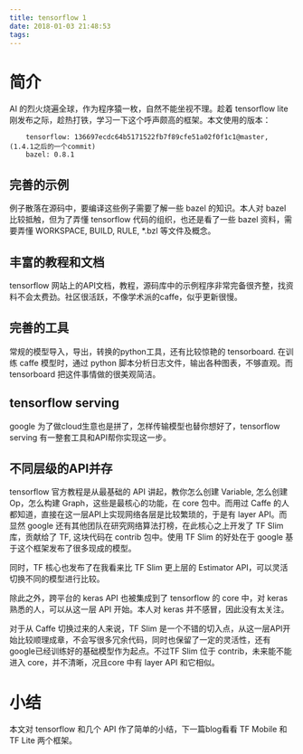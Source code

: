 ```yaml
---
title: tensorflow 1
date: 2018-01-03 21:48:53
tags:
---
```


# 简介

AI 的烈火烧遍全球，作为程序猿一枚，自然不能坐视不理。趁着 tensorflow lite 刚发布之际，趁热打铁，学习一下这个呼声颇高的框架。本文使用的版本：
```
    tensorflow: 136697ecdc64b5171522fb7f89cfe51a02f0f1c1@master, (1.4.1之后的一个commit)
    bazel: 0.8.1
```

## 完善的示例

例子散落在源码中，要编译这些例子需要了解一些 bazel 的知识。本人对 bazel 比较抵触，但为了弄懂 tensorflow 代码的组织，也还是看了一些 bazel 资料，需要弄懂 WORKSPACE, BUILD, RULE, *.bzl 等文件及概念。

## 丰富的教程和文档

tensorflow 网站上的API文档，教程，源码库中的示例程序非常完备很齐整，找资料不会太费劲。社区很活跃，不像学术派的caffe，似乎更新很慢。

## 完善的工具

常规的模型导入，导出，转换的python工具，还有比较惊艳的 tensorboard. 在训练 caffe 模型时，通过 python 脚本分析日志文件，输出各种图表，不够直观。而tensorboard 把这件事情做的很美观简洁。

## tensorflow serving

google 为了做cloud生意也是拼了，怎样传输模型也替你想好了，tensorflow serving 有一整套工具和API帮你实现这一步。

## 不同层级的API并存

tensorflow 官方教程是从最基础的 API 讲起，教你怎么创建 Variable, 怎么创建 Op，怎么构建 Graph，这些是最核心的功能，在 core 包中。而用过 Caffe 的人都知道，直接在这一层API上实现网络各层是比较繁琐的，于是有 layer API。而显然 google 还有其他团队在研究网络算法打榜，在此核心之上开发了 TF Slim 库，贡献给了 TF, 这块代码在 contrib 包中。使用 TF Slim 的好处在于 google 基于这个框架发布了很多现成的模型。

同时，TF 核心也发布了在我看来比 TF Slim 更上层的 Estimator API，可以灵活切换不同的模型进行比较。

除此之外，跨平台的 keras API 也被集成到了 tensorflow 的 core 中，对 keras 熟悉的人，可以从这一层 API 开始。本人对 keras 并不感冒，因此没有太关注。

对于从 Caffe 切换过来的人来说，TF Slim 是一个不错的切入点，从这一层API开始比较顺理成章，不会写很多冗余代码，同时也保留了一定的灵活性，还有google已经训练好的基础模型作为起点。不过TF Slim 位于 contrib，未来能不能进入 core，并不清晰，况且core 中有 layer API 和它相似。

# 小结

本文对 tensorflow 和几个 API 作了简单的小结，下一篇blog看看 TF Mobile 和 TF Lite 两个框架。
